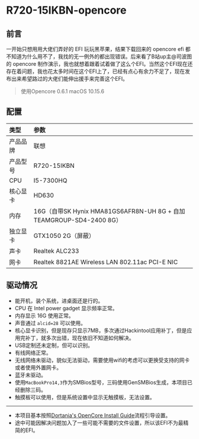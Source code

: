 # R720-15IKBN-opencore
## 前言
一开始只想用用大佬们弄好的 EFI 玩玩黑苹果，结果下载回来的 opencore efi 都不知道为什么用不了，我找的无一例外的都出现错误。后来看了B站up主@司波图的 opencore 制作演示，我也就想着跟着试着做了这么个EFI。当然这个EFI现在还存在着问题，我也花太多时间在这个EFI上了，已经有点心有余力不足了，现在发布出来希望路过的大佬们能伸出援手来完善这个EFI。

> 使用Opencore 0.6.1 macOS 10.15.6

## 配置
|   类型   |   参数   |
|:--------|:--------|
|产品品牌  |联想|
|产品型号  |R720-15IKBN|
|CPU      |I5-7300HQ|
|核心显卡  |HD630|
|内存      |16G（自带SK Hynix HMA81GS6AFR8N-UH 8G + 自加 TEAMGROUP-SD4-2400 8G）|
|独立显卡  |GTX1050 2G（屏蔽）| 
|声卡     |Realtek ALC233|
|网卡     |Realtek 8821AE Wireless LAN 802.11ac PCI-E NIC|

## 驱动情况
+ 能开机，装个系统，进桌面还是行的。
+ CPU 在 Intel power gadget 显示频率正常。
+ 内存显示 16G 使用正常。
+ 声音通过 `alcid=28` 可以使用。
+ 核心显卡识别，但是现存只显示7MB，多次通过Hackintool应用补丁，但是应用完补丁，就多次出错，现在依旧不知道如何解决。
+ USB定制还未定制，但可以识别。
+ 有线网络正常。
+ 无线网络未驱动，貌似无法驱动，需要使用wifi的考虑可以更换受支持的网卡或者使用外置网卡。
+ 蓝牙未驱动。
+ 使用`MacBookPro14,3`作为SMBios型号，三码使用GenSMBios生成，本项目已经删除三码。
+ 触摸板可以使用，但是系统设置中显示无触摸板，无法设置。
----
+ 本项目基本按照[Dortania's OpenCore Install Guide](https://dortania.github.io/OpenCore-Install-Guide/)流程引导设置。
+ 途中可能因解决问题加入了一些可能不需要的文件设置，所以该EFI不为最精简的EFI。